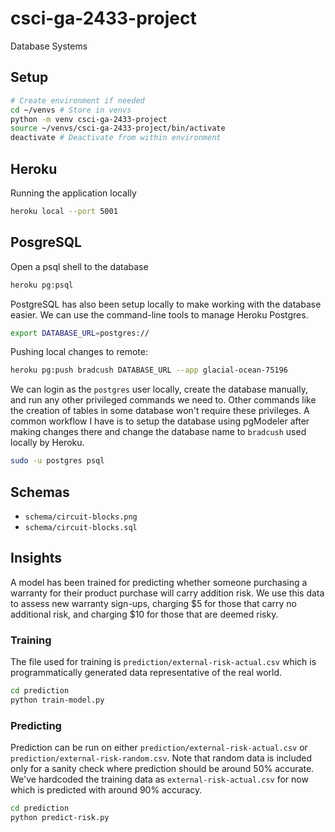 # csci-ga-2433-project

Database Systems

## Setup

``` sh
# Create environment if needed
cd ~/venvs # Store in venvs
python -m venv csci-ga-2433-project
source ~/venvs/csci-ga-2433-project/bin/activate
deactivate # Deactivate from within environment
```

## Heroku

Running the application locally

``` sh
heroku local --port 5001
```

## PosgreSQL

Open a psql shell to the database

``` sh
heroku pg:psql
```

PostgreSQL has also been setup locally to make working with the database
easier. We can use the command-line tools to manage Heroku Postgres.

``` sh
export DATABASE_URL=postgres://
```

Pushing local changes to remote:

``` sh
heroku pg:push bradcush DATABASE_URL --app glacial-ocean-75196
```

We can login as the `postgres` user locally, create the database manually, and
run any other privileged commands we need to. Other commands like the creation
of tables in some database won't require these privileges. A common workflow I
have is to setup the database using pgModeler after making changes there and
change the database name to `bradcush` used locally by Heroku.

``` sh
sudo -u postgres psql
```

## Schemas

- `schema/circuit-blocks.png`
- `schema/circuit-blocks.sql`

## Insights

A model has been trained for predicting whether someone purchasing a warranty
for their product purchase will carry addition risk. We use this data to assess
new warranty sign-ups, charging $5 for those that carry no additional risk, and
charging $10 for those that are deemed risky.

### Training

The file used for training is `prediction/external-risk-actual.csv` which is
programmatically generated data representative of the real world.

``` sh
cd prediction
python train-model.py
```

### Predicting

Prediction can be run on either `prediction/external-risk-actual.csv` or
`prediction/external-risk-random.csv`. Note that random data is included only
for a sanity check where prediction should be around 50% accurate. We've
hardcoded the training data as `external-risk-actual.csv` for now which is
predicted with around 90% accuracy.

``` sh
cd prediction
python predict-risk.py
```
